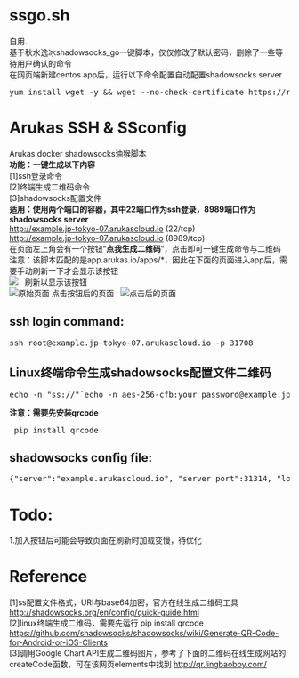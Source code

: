 # ssgo.sh
自用.  
基于秋水逸冰shadowsocks_go一键脚本，仅仅修改了默认密码，删除了一些等待用户确认的命令  
在网页端新建centos app后，运行以下命令配置自动配置shadowsocks server
<pre>yum install wget -y && wget --no-check-certificate https://raw.githubusercontent.com/timolin/ssgo_arukas/master/ssgo.sh && bash ssgo.sh</pre>
# Arukas SSH & SSconfig
Arukas docker shadowsocks油猴脚本  
<b>功能：一键生成以下内容</b>  
[1]ssh登录命令  
[2]终端生成二维码命令  
[3]shadowsocks配置文件  
<b>适用：使用两个端口的容器，其中22端口作为ssh登录，8989端口作为shadowsocks server</b>  
      http://example.jp-tokyo-07.arukascloud.io (22/tcp)  
      http://example.jp-tokyo-07.arukascloud.io (8989/tcp)  
在页面左上角会有一个按钮“<b>点我生成二维码</b>”，点击即可一键生成命令与二维码  
注意：该脚本匹配的是app.arukas.io/apps/*，因此在下面的页面进入app后，需要手动刷新一下才会显示该按钮  
![](https://github.com/TimoLin/ssgo_arukas/raw/master/pictures/io.png)  
刷新以显示该按钮    
![原始页面](https://github.com/TimoLin/ssgo_arukas/raw/master/pictures/origin.png)
点击按钮后的页面  
![点击后的页面](https://github.com/TimoLin/ssgo_arukas/raw/master/pictures/config.png)  
## ssh login command:
<pre>ssh root@example.jp-tokyo-07.arukascloud.io -p 31708  </pre>
## Linux终端命令生成shadowsocks配置文件二维码
<pre>echo -n "ss://"`echo -n aes-256-cfb:your_password@example.jp-tokyo-07.arukascloud.io:31555 | base64` | qr  </pre>
<b>注意：需要先安装qrcode</b>  
<pre> pip install qrcode</pre>
## shadowsocks config file:
<pre>{"server":"example.arukascloud.io", "server_port":31314, "local port":1080, "password":"your_password", "timeout":600, "method":"aes-256-cfb" }</pre>  

# Todo:
1.加入按钮后可能会导致页面在刷新时加载变慢，待优化  

# Reference
[1]ss配置文件格式，URI与base64加密，官方在线生成二维码工具  
http://shadowsocks.org/en/config/quick-guide.html  
[2]linux终端生成二维码，需要先运行 pip install qrcode  
https://github.com/shadowsocks/shadowsocks/wiki/Generate-QR-Code-for-Android-or-iOS-Clients  
[3]调用Google Chart API生成二维码图片，参考了下面的二维码在线生成网站的createCode函数，可在该网页elements中找到 
http://qr.lingbaoboy.com/  
